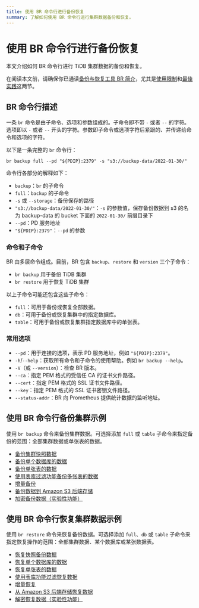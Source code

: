```yaml
---
title: 使用 BR 命令行进行备份恢复
summary: 了解如何使用 BR 命令行进行集群数据备份和恢复。
---
```


# 使用 BR 命令行进行备份恢复

本文介绍如何 BR 命令行进行 TiDB 集群数据的备份和恢复。

在阅读本文前，请确保你已通读[备份与恢复工具 BR 简介](/br/backup-and-restore-tool.md)，尤其是[使用限制](/br/backup-and-restore-tool.md#使用限制)和[最佳实践](/br/backup-and-restore-tool.md#最佳实践)这两节。

## BR 命令行描述

一条 `br` 命令是由子命令、选项和参数组成的。子命令即不带 `-` 或者 `--` 的字符。选项即以 `-` 或者 `--` 开头的字符。参数即子命令或选项字符后紧跟的、并传递给命令和选项的字符。

以下是一条完整的 `br` 命令行：

`br backup full --pd "${PDIP}:2379" -s "s3://backup-data/2022-01-30/"`

命令行各部分的解释如下：

* `backup`：`br` 的子命令
* `full`：`backup` 的子命令
* `-s` 或 `--storage`：备份保存的路径
* `"s3://backup-data/2022-01-30/"`：`-s` 的参数值，保存备份数据到 s3 的名为 backup-data 的 bucket 下面的 `2022-01-30/` 前缀目录下
* `--pd`：PD 服务地址
* `"${PDIP}:2379"`：`--pd` 的参数

### 命令和子命令

BR 由多层命令组成。目前，BR 包含 `backup`、`restore` 和 `version` 三个子命令：

* `br backup` 用于备份 TiDB 集群
* `br restore` 用于恢复 TiDB 集群

以上子命令可能还包含这些子命令：

* `full`：可用于备份或恢复全部数据。
* `db`：可用于备份或恢复集群中的指定数据库。
* `table`：可用于备份或恢复集群指定数据库中的单张表。

### 常用选项

* `--pd`：用于连接的选项，表示 PD 服务地址，例如 `"${PDIP}:2379"`。
* `-h`/`--help`：获取所有命令和子命令的使用帮助。例如 `br backup --help`。
* `-V`（或 `--version`）：检查 BR 版本。
* `--ca`：指定 PEM 格式的受信任 CA 的证书文件路径。
* `--cert`：指定 PEM 格式的 SSL 证书文件路径。
* `--key`：指定 PEM 格式的 SSL 证书密钥文件路径。
* `--status-addr`：BR 向 Prometheus 提供统计数据的监听地址。

## 使用 BR 命令行备份集群示例

使用 `br backup` 命令来备份集群数据。可选择添加 `full` 或 `table` 子命令来指定备份的范围：全部集群数据或单张表的数据。

- [备份集群快照数据](/br/br-usage-backup.md#备份-tidb-集群快照)
- [备份单个数据库的数据](/br/br-usage-backup.md#备份单个数据库的数据)
- [备份单张表的数据](/br/br-usage-backup.md#备份单张表的数据)
- [使用表库过滤功能备份多张表的数据](/br/br-usage-backup.md#使用表库过滤功能备份多张表的数据)
- [增量备份](/br/br-usage-backup.md#备份-tidb-集群增量数据)
- [备份数据到 Amazon S3 后端存储](br/backup-storage-S3.md)
- [加密备份数据（实验性功能）](/br/br-usage-backup.md#备份端加密备份数据实验性功能)

## 使用 BR 命令行恢复集群数据示例

使用 `br restore` 命令来恢复备份数据。可选择添加 `full`、`db` 或 `table` 子命令来指定恢复操作的范围：全部集群数据、某个数据库或某张数据表。

- [恢复快照备份数据](/br/br-usage-restore.md#恢复快照备份数据)
- [恢复单个数据库的数据](/br/br-usage-restore.md#恢复单个数据库的数据)
- [恢复单张表的数据](/br/br-usage-restore.md#恢复单张表的数据)
- [使用表库功能过滤恢复数据](/br/br-usage-restore.md#使用表库功能过滤恢复数据)
- [增量恢复](/br/br-usage-restore.md#恢复增量备份数据)
- [从 Amazon S3 后端存储恢复数据](br/backup-storage-S3.md)
- [解密恢复数据（实验性功能）](/br/br-usage-restore.md#恢复加密的备份数据)
